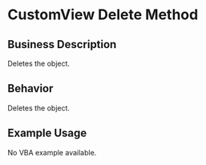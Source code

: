 # CustomView Delete Method

## Business Description
Deletes the object.

## Behavior
Deletes the object.

## Example Usage
No VBA example available.